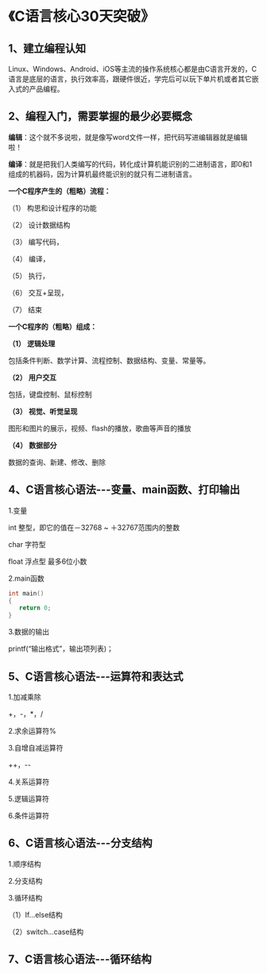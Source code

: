 # 《C语言核心30天突破》

## 1、建立编程认知

Linux、Windows、Android、iOS等主流的操作系统核心都是由C语言开发的，C语言是底层的语言，执行效率高，跟硬件很近，学完后可以玩下单片机或者其它嵌入式的产品编程。



## 2、编程入门，需要掌握的最少必要概念

**编辑**：这个就不多说啦，就是像写word文件一样，把代码写进编辑器就是编辑啦！

**编译**：就是把我们人类编写的代码，转化成计算机能识别的二进制语言，即0和1组成的机器码，因为计算机最终能识别的就只有二进制语言。

**一个C程序产生的（粗略）流程：**

（1） 构思和设计程序的功能

（2） 设计数据结构

（3） 编写代码，

（4） 编译，

（5） 执行，

（6） 交互+呈现， 

（7） 结束

**一个C程序的（粗略）组成：**

**（1）** **逻辑处理**

包括条件判断、数学计算、流程控制、数据结构、变量、常量等。

**（2）** **用户交互**

包括，键盘控制、鼠标控制

**（3）** **视觉、听觉呈现**

图形和图片的展示，视频、flash的播放，歌曲等声音的播放

**（4）** **数据部分**

数据的查询、新建、修改、删除



## 4、C语言核心语法---变量、main函数、打印输出

1.变量

int 整型，即它的值在－32768 ~ ＋32767范围内的整数

char 字符型

float 浮点型 最多6位小数

2.main函数

```c
int main()
{
   return 0;
}
```

3.数据的输出

printf(“输出格式”，输出项列表)；



## 5、C语言核心语法---运算符和表达式

1.加减乘除

+，-，*，/

2.求余运算符%

3.自增自减运算符

++，--

4.关系运算符

5.逻辑运算符

6.条件运算符



## 6、C语言核心语法---分支结构

1.顺序结构

2.分支结构

3.循环结构

（1）If...else结构

（2）switch...case结构



## 7、C语言核心语法---循环结构

















